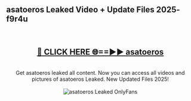 <h2>asatoeros Leaked Video + Update Files 2025- f9r4u</h2>
<br>
<div align="center">
<h2><a href="https://libra.edu.pl?asatoeros" rel="nofollow">🔴 CLICK HERE 🌐==►► asatoeros</a></h2>
<br>
Get asatoeros leaked all content. Now you can access all videos and pictures of asatoeros Leaked. New Updated Files 2025!
<br>
<br>
<a href="https://libra.edu.pl?asatoeros" rel="nofollow" data-target="animated-image.originalLink"><img src="https://i.ibb.co.com/WyWwxjT/player-gif2.gif" alt="asatoeros Leaked OnlyFans" style="max-width: 100%; display: inline-block;" data-target="animated-image.originalImage"></a>
</div>
<br>